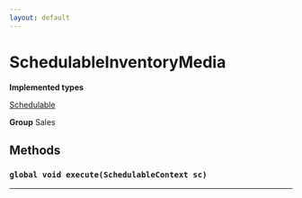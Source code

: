 ```yaml
---
layout: default
---
```

# SchedulableInventoryMedia



**Implemented types**

[Schedulable](Schedulable)


**Group** Sales

## Methods
### `global void execute(SchedulableContext sc)`
---

